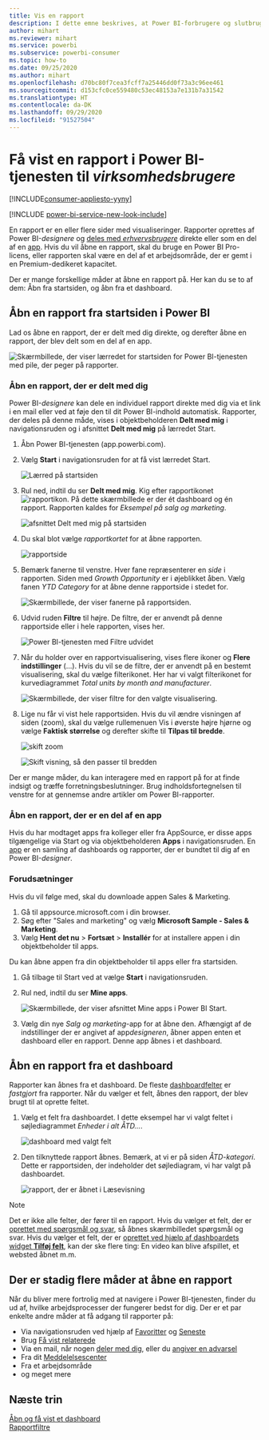 ```yaml
---
title: Vis en rapport
description: I dette emne beskrives, at Power BI-forbrugere og slutbrugere var nødt til at åbne og få vist en Power BI-rapport.
author: mihart
ms.reviewer: mihart
ms.service: powerbi
ms.subservice: powerbi-consumer
ms.topic: how-to
ms.date: 09/25/2020
ms.author: mihart
ms.openlocfilehash: d70bc80f7cea3fcff7a25446dd0f73a3c96ee461
ms.sourcegitcommit: d153cfc0ce559480c53ec48153a7e131b7a31542
ms.translationtype: HT
ms.contentlocale: da-DK
ms.lasthandoff: 09/29/2020
ms.locfileid: "91527504"
---
```

# <a name="view-a-report-in-the-power-bi-service-for-business-users"></a>Få vist en rapport i Power BI-tjenesten til *virksomhedsbrugere*

[!INCLUDE[consumer-appliesto-yyny](../includes/consumer-appliesto-yyny.md)]

[!INCLUDE [power-bi-service-new-look-include](../includes/power-bi-service-new-look-include.md)]

En rapport er en eller flere sider med visualiseringer. Rapporter oprettes af Power BI-*designere* og [deles med *erhvervsbrugere*](end-user-shared-with-me.md) direkte eller som en del af en [app](end-user-apps.md). Hvis du vil åbne en rapport, skal du bruge en Power BI Pro-licens, eller rapporten skal være en del af et arbejdsområde, der er gemt i en Premium-dedikeret kapacitet.

Der er mange forskellige måder at åbne en rapport på. Her kan du se to af dem: Åbn fra startsiden, og åbn fra et dashboard. 

<!-- add art-->


## <a name="open-a-report-from-power-bi-home"></a>Åbn en rapport fra startsiden i Power BI
Lad os åbne en rapport, der er delt med dig direkte, og derefter åbne en rapport, der blev delt som en del af en app.

   ![Skærmbillede, der viser lærredet for startsiden for Power BI-tjenesten med pile, der peger på rapporter.](./media/end-user-report-open/power-bi-home.png)

### <a name="open-a-report-that-has-been-shared-with-you"></a>Åbn en rapport, der er delt med dig
Power BI-*designere* kan dele en individuel rapport direkte med dig via et link i en mail eller ved at føje den til dit Power BI-indhold automatisk. Rapporter, der deles på denne måde, vises i objektbeholderen **Delt med mig** i navigationsruden og i afsnittet **Delt med mig** på lærredet Start.

1. Åbn Power BI-tjenesten (app.powerbi.com).

2. Vælg **Start** i navigationsruden for at få vist lærredet Start.  

   ![Lærred på startsiden](./media/end-user-report-open/power-bi-open-home.png)
   
3. Rul ned, indtil du ser **Delt med mig**. Kig efter rapportikonet ![rapportikon](./media/end-user-report-open/power-bi-report-icon.png). På dette skærmbillede er der ét dashboard og én rapport. Rapporten kaldes for *Eksempel på salg og marketing*. 
   
   ![afsnittet Delt med mig på startsiden](./media/end-user-report-open/power-bi-shared-new.png)

4. Du skal blot vælge *rapportkortet* for at åbne rapporten.

   ![rapportside](./media/end-user-report-open/power-bi-open.png)

5. Bemærk fanerne til venstre.  Hver fane repræsenterer en *side* i rapporten. Siden med *Growth Opportunity* er i øjeblikket åben. Vælg fanen *YTD Category* for at åbne denne rapportside i stedet for. 

   ![Skærmbillede, der viser fanerne på rapportsiden.](./media/end-user-report-open/power-bi-report-open.png)

6. Udvid ruden **Filtre** til højre. De filtre, der er anvendt på denne rapportside eller i hele rapporten, vises her.

   ![Power BI-tjenesten med Filtre udvidet](./media/end-user-report-open/power-bi-filters.png)

7. Når du holder over en rapportvisualisering, vises flere ikoner og **Flere indstillinger** (...). Hvis du vil se de filtre, der er anvendt på en bestemt visualisering, skal du vælge filterikonet. Her har vi valgt filterikonet for kurvediagrammet *Total units by month and manufacturer*.

   ![Skærmbillede, der viser filtre for den valgte visualisering.](./media/end-user-report-open/power-bi-visual-filter.png)

6. Lige nu får vi vist hele rapportsiden. Hvis du vil ændre visningen af siden (zoom), skal du vælge rullemenuen Vis i øverste højre hjørne og vælge **Faktisk størrelse** og derefter skifte til **Tilpas til bredde**.

   ![skift zoom](./media/end-user-report-open/power-bi-view-actual.png)

   ![Skift visning, så den passer til bredden](./media/end-user-report-open/power-bi-width.png)

Der er mange måder, du kan interagere med en rapport på for at finde indsigt og træffe forretningsbeslutninger.  Brug indholdsfortegnelsen til venstre for at gennemse andre artikler om Power BI-rapporter. 

### <a name="open-a-report-that-is-part-of-an-app"></a>Åbn en rapport, der er en del af en app
Hvis du har modtaget apps fra kolleger eller fra AppSource, er disse apps tilgængelige via Start og via objektbeholderen **Apps** i navigationsruden. En [app](end-user-apps.md) er en samling af dashboards og rapporter, der er bundtet til dig af en Power BI-*designer*.

### <a name="prerequisites"></a>Forudsætninger
Hvis du vil følge med, skal du downloade appen Sales & Marketing.
1. Gå til appsource.microsoft.com i din browser.
1. Søg efter "Sales and marketing" og vælg **Microsoft Sample - Sales & Marketing**.
1. Vælg **Hent det nu** > **Fortsæt** > **Installér** for at installere appen i din objektbeholder til apps. 

Du kan åbne appen fra din objektbeholder til apps eller fra startsiden.
1. Gå tilbage til Start ved at vælge **Start** i navigationsruden.

7. Rul ned, indtil du ser **Mine apps**.

   ![Skærmbillede, der viser afsnittet Mine apps i Power BI Start.](./media/end-user-report-open/power-bi-apps.png)

8. Vælg din nye *Salg og marketing*-app for at åbne den. Afhængigt af de indstillinger der er angivet af app*designeren*, åbner appen enten et dashboard eller en rapport. Denne app åbnes i et dashboard.  


## <a name="open-a-report-from-a-dashboard"></a>Åbn en rapport fra et dashboard
Rapporter kan åbnes fra et dashboard. De fleste [dashboardfelter](end-user-tiles.md) er *fastgjort* fra rapporter. Når du vælger et felt, åbnes den rapport, der blev brugt til at oprette feltet. 

1. Vælg et felt fra dashboardet. I dette eksempel har vi valgt feltet i søjlediagrammet *Enheder i alt ÅTD...*.

    ![dashboard med valgt felt](./media/end-user-report-open/power-bi-dashboards.png)

2.  Den tilknyttede rapport åbnes. Bemærk, at vi er på siden *ÅTD-kategori*. Dette er rapportsiden, der indeholder det søjlediagram, vi har valgt på dashboardet.

    ![rapport, der er åbnet i Læsevisning](./media/end-user-report-open/power-bi-report-tab.png)

> [!NOTE]
> Det er ikke alle felter, der fører til en rapport. Hvis du vælger et felt, der er [oprettet med spørgsmål og svar](end-user-q-and-a.md), så åbnes skærmbilledet spørgsmål og svar. Hvis du vælger et felt, der er [oprettet ved hjælp af dashboardets widget **Tilføj felt**](../create-reports/service-dashboard-add-widget.md), kan der ske flere ting: En video kan blive afspillet, et websted åbnet m.m.  


##  <a name="still-more-ways-to-open-a-report"></a>Der er stadig flere måder at åbne en rapport
Når du bliver mere fortrolig med at navigere i Power BI-tjenesten, finder du ud af, hvilke arbejdsprocesser der fungerer bedst for dig. Der er et par enkelte andre måder at få adgang til rapporter på:
- Via navigationsruden ved hjælp af [Favoritter](end-user-favorite.md) og [Seneste](end-user-recent.md)    
- Brug [Få vist relaterede](end-user-related.md)    
- Via en mail, når nogen [deler med dig](../collaborate-share/service-share-reports.md), eller du [angiver en advarsel](end-user-alerts.md)    
- Fra dit [Meddelelsescenter](end-user-notification-center.md)    
- Fra et arbejdsområde
- og meget mere

## <a name="next-steps"></a>Næste trin
[Åbn og få vist et dashboard](end-user-dashboard-open.md)    
[Rapportfiltre](end-user-report-filter.md)

